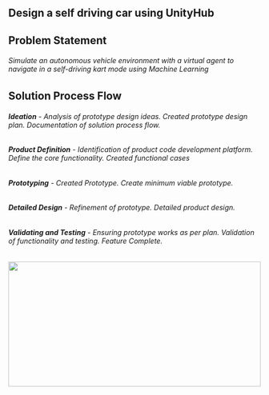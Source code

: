## Design a self driving car using UnityHub

## Problem Statement
###### *Simulate an autonomous vehicle environment with a virtual agent to navigate in a self-driving kart mode using Machine Learning* 

## Solution Process Flow
###### **Ideation** - *Analysis of prototype design ideas. Created prototype design plan. Documentation of solution process flow.*
###### **Product Definition** - *Identification of product code development platform. Define the core functionality. Created functional cases*
###### **Prototyping** - *Created Prototype. Create minimum viable prototype.*
###### **Detailed Design** - *Refinement of prototype. Detailed product design.*
###### **Validating and Testing** - *Ensuring prototype works as per plan. Validation of functionality and testing. Feature Complete.*

<img src="images/Color Feature.pnj" width="100%" height="250"> 
